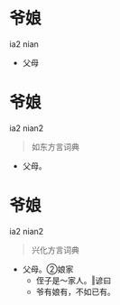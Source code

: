 # 爷娘
ia2 nian
- 父母

# 爷娘
ia2 nian2
> 如东方言词典
- 父母。

# 爷娘
ia2 nian2
> 兴化方言词典
- 父母。②娘家
  - 侄子是～家人。‖谚曰
  - 爷有娘有，不如已有。
